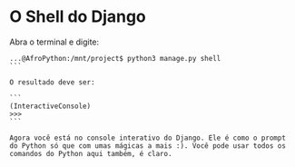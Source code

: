 # O Shell do Django
Abra o terminal e digite:

````
...@AfroPython:/mnt/project$ python3 manage.py shell
```

O resultado deve ser:

```
(InteractiveConsole)
>>>
```

Agora você está no console interativo do Django. Ele é como o prompt do Python só que com umas mágicas a mais :). Você pode usar todos os comandos do Python aqui também, é claro.
